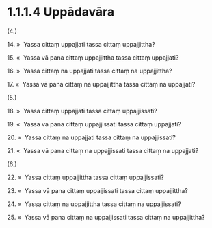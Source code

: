 

# 1.1.1.4 Uppādavāra





(4.)

14\. »  Yassa cittaṃ uppajjati tassa cittaṃ uppajjittha?

15\. «  Yassa vā pana cittaṃ uppajjittha tassa cittaṃ uppajjati?

16\. »  Yassa cittaṃ na uppajjati tassa cittaṃ na uppajjittha?

17\. «  Yassa vā pana cittaṃ na uppajjittha tassa cittaṃ na uppajjati?

(5.)

18\. »  Yassa cittaṃ uppajjati tassa cittaṃ uppajjissati?

19\. «  Yassa vā pana cittaṃ uppajjissati tassa cittaṃ uppajjati?

20\. »  Yassa cittaṃ na uppajjati tassa cittaṃ na uppajjissati?

21\. «  Yassa vā pana cittaṃ na uppajjissati tassa cittaṃ na uppajjati?

(6.)

22\. »  Yassa cittaṃ uppajjittha tassa cittaṃ uppajjissati?

23\. «  Yassa vā pana cittaṃ uppajjissati tassa cittaṃ uppajjittha?

24\. »  Yassa cittaṃ na uppajjittha tassa cittaṃ na uppajjissati?

25\. «  Yassa vā pana cittaṃ na uppajjissati tassa cittaṃ na uppajjittha?



